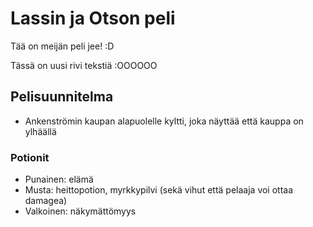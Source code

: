 # Lassin ja Otson peli

Tää on meijän peli jee! :D

Tässä on uusi rivi tekstiä :OOOOOO

## Pelisuunnitelma

- Ankenströmin kaupan alapuolelle kyltti, joka näyttää että kauppa on
  ylhäällä

### Potionit

- Punainen: elämä
- Musta: heittopotion, myrkkypilvi (sekä vihut että pelaaja voi ottaa damagea)
- Valkoinen: näkymättömyys
